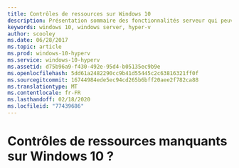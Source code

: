 ```yaml
---
title: Contrôles de ressources sur Windows 10
description: Présentation sommaire des fonctionnalités serveur qui peuvent s’afficher, mais ne sont pas utilisables, dans le Gestionnaire Hyper-V sur Windows 10.
keywords: windows 10, windows server, hyper-v
author: scooley
ms.date: 06/28/2017
ms.topic: article
ms.prod: windows-10-hyperv
ms.service: windows-10-hyperv
ms.assetid: d75b96a9-f430-492e-95d4-b05135ec9b9e
ms.openlocfilehash: 5dd61a2482290cc9b41d55445c2c63816321ff0f
ms.sourcegitcommit: 16744984ede5ec94cd265b6bff20aee2f782ca88
ms.translationtype: MT
ms.contentlocale: fr-FR
ms.lasthandoff: 02/18/2020
ms.locfileid: "77439686"
---
```

# <a name="resource-controls-missing-on-windows-10"></a>Contrôles de ressources manquants sur Windows 10 ?
